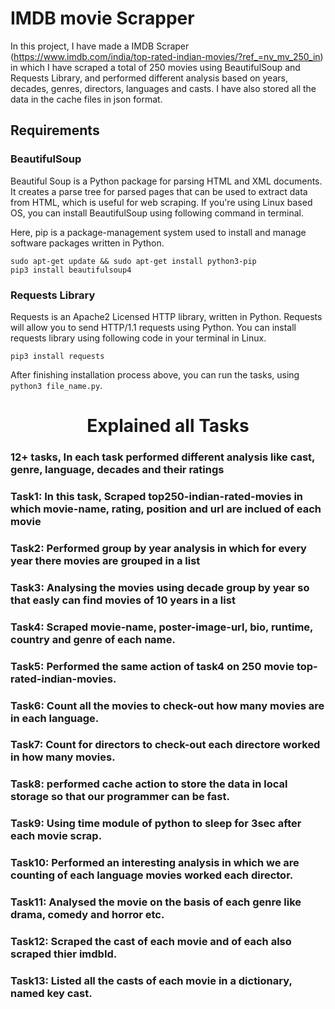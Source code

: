<h1  <style="color: #f03c15" > IMDB movie Scrapper </h1>

In this project, I have made a IMDB Scraper (https://www.imdb.com/india/top-rated-indian-movies/?ref_=nv_mv_250_in) in which I have scraped a total of 250 movies using BeautifulSoup and Requests Library, and performed different analysis based on years, decades, genres, directors, languages and casts. 
I have also stored all the data in the cache files in json format.

## Requirements

### BeautifulSoup

Beautiful Soup is a Python package for parsing HTML and XML documents. It creates a parse tree for parsed pages that can be used to extract data from HTML, which is useful for web scraping. If you're using Linux based OS, you can install BeautifulSoup using following command in terminal.

Here, pip is a package-management system used to install and manage software packages written in Python.

```
sudo apt-get update && sudo apt-get install python3-pip
pip3 install beautifulsoup4
```

### Requests Library

Requests is an Apache2 Licensed HTTP library, written in Python. Requests will allow you to send HTTP/1.1 requests using Python.
You can install requests library using following code in your terminal in Linux.

`pip3 install requests`

After finishing installation process above, you can run the tasks, using `python3 file_name.py`.


<h1 align="center">Explained all Tasks</h1>

<h3> 12+ tasks, In each task performed different analysis like cast, genre, language, decades and their ratings </h3> 

<h3>Task1: In this task, Scraped top250-indian-rated-movies in which movie-name, rating, position and url are inclued of each movie</h3>
<h3>Task2: Performed group by year analysis in which for every year there movies are grouped in a list</h3>
<h3>Task3: Analysing the movies using decade group by year so that easly can find movies of 10 years in a list</h3>
<h3>Task4: Scraped movie-name, poster-image-url, bio, runtime, country and genre of each name.</h3>
<h3>Task5: Performed the same action of task4 on 250 movie top-rated-indian-movies.</h3>
<h3>Task6: Count all the movies to check-out how many movies are in each language.</h3>
<h3>Task7: Count for directors to check-out each directore worked in how many movies.</h3>
<h3>Task8: performed cache action to store the data in local storage so that our programmer can be fast.</h3>
<h3>Task9: Using time module of python to sleep for 3sec after each movie scrap.</h3>
<h3>Task10: Performed an interesting analysis in which we are counting of each language movies worked each director.</h3>
<h3>Task11: Analysed the movie on the basis of each genre like drama, comedy and horror etc.</h3>
<h3>Task12: Scraped the cast of each movie and of each also scraped thier imdbId.</h3>
<h3>Task13: Listed all the casts of each movie in a dictionary, named key cast.</h3>
